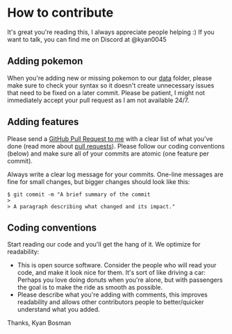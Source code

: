 # How to contribute

It's great you're reading this, I always appreciate people helping :)
If you want to talk, you can find me on Discord at @kyan0045

## Adding pokemon

When you're adding new or missing pokemon to our [data](https://github.com/kyan0045/pokehint/tree/main/data) folder, please make sure to check your syntax so it doesn't create unnecessary issues that need to be fixed on a later commit.
Please be patient, I might not immediately accept your pull request as I am not available 24/7.

## Adding features

Please send a [GitHub Pull Request to me](https://github.com/kyan0045/pokehint/pull/new/main) with a clear list of what you've done (read more about [pull requests](http://help.github.com/pull-requests/)). Please follow our coding conventions (below) and make sure all of your commits are atomic (one feature per commit).

Always write a clear log message for your commits. One-line messages are fine for small changes, but bigger changes should look like this:

    $ git commit -m "A brief summary of the commit
    > 
    > A paragraph describing what changed and its impact."

## Coding conventions

Start reading our code and you'll get the hang of it. We optimize for readability:

  * This is open source software. Consider the people who will read your code, and make it look nice for them. It's sort of like driving a car: Perhaps you love doing donuts when you're alone, but with passengers the goal is to make the ride as smooth as possible.
  * Please describe what you're adding with comments, this improves readability and allows other contributors people to better/quicker understand what you added.

Thanks,
Kyan Bosman
